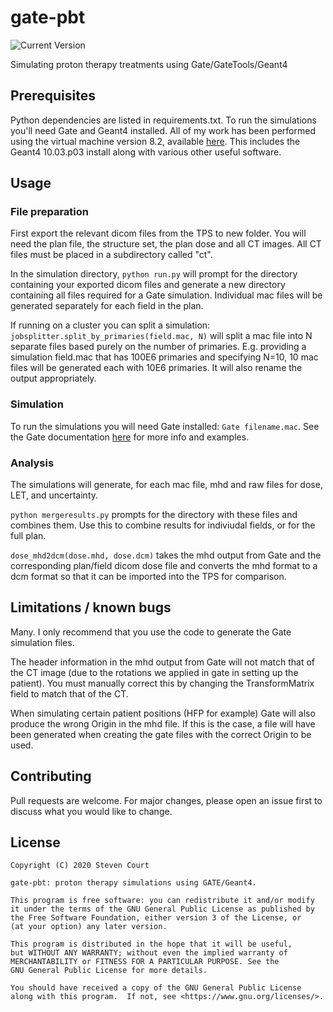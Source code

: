 # gate-pbt
![Current Version](https://img.shields.io/badge/version-0.1.0-green.svg)

Simulating proton therapy treatments using Gate/GateTools/Geant4

## Prerequisites
Python dependencies are listed in requirements.txt. To run the simulations you'll need
Gate and Geant4 installed. All of my work has been performed using the virtual machine
version 8.2, available [here](http://www.opengatecollaboration.org/node/91). 
This includes the Geant4 10.03.p03 install along with various other useful software.


## Usage

### File preparation
First export the relevant dicom files from the TPS to new folder.
You will need the plan file, the structure set, the plan dose and all CT images. 
All CT files must be placed in a subdirectory called "ct".

In the simulation directory, ```python run.py``` will prompt for the directory containing
your exported dicom files and generate a new directory containing all files required for 
a Gate simulation. Individual mac files will be generated separately for each field in
the plan.

If running on a cluster you can split a simulation: ```jobsplitter.split_by_primaries(field.mac, N)``` 
will split a mac file into N separate files based purely on the number of primaries. E.g. providing
a simulation field.mac that has 100E6 primaries and specifying N=10, 10 mac files will be generated
each with 10E6 primaries. It will also rename the output appropriately.


### Simulation
To run the simulations you will need Gate installed: ```Gate filename.mac```.
See the Gate documentation [here](http://www.opengatecollaboration.org/UsersGuide) for more info
and examples. 


### Analysis
The simulations will generate, for each mac file, mhd and raw files for dose, LET, and uncertainty.

```python mergeresults.py``` prompts for the directory with these files and combines them. 
Use this to combine results for indiviudal fields, or for the full plan.

```dose_mhd2dcm(dose.mhd, dose.dcm)``` takes the mhd output from Gate and the corresponding
plan/field dicom dose file and converts the mhd format to a dcm format so that it can be imported
into the TPS for comparison.



## Limitations / known bugs
Many. I only recommend that you use the code to generate the Gate simulation files.

The header information in the mhd output from Gate will not match that of the CT image (due to
the rotations we applied in gate in setting up the patient). You must manually correct this by changing
the TransformMatrix field to match that of the CT.

When simulating certain patient positions (HFP for example) Gate will also produce the wrong Origin in the
mhd file. If this is the case, a file will have been generated when creating the gate files with the
correct Origin to be used.


## Contributing
Pull requests are welcome. For major changes, please open an issue first to discuss 
what you would like to change.


## License
```
Copyright (C) 2020 Steven Court

gate-pbt: proton therapy simulations using GATE/Geant4.

This program is free software: you can redistribute it and/or modify
it under the terms of the GNU General Public License as published by
the Free Software Foundation, either version 3 of the License, or
(at your option) any later version.

This program is distributed in the hope that it will be useful,
but WITHOUT ANY WARRANTY; without even the implied warranty of
MERCHANTABILITY or FITNESS FOR A PARTICULAR PURPOSE. See the
GNU General Public License for more details.

You should have received a copy of the GNU General Public License
along with this program.  If not, see <https://www.gnu.org/licenses/>.
```
